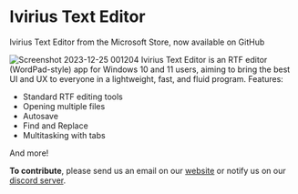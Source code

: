 # Ivirius Text Editor


Ivirius Text Editor from the Microsoft Store, now available on GitHub

![Screenshot 2023-12-25 001204](https://github.com/IviriusMain/Ivirius-Text-Editor/assets/106150547/43e0aef5-5b22-4750-9250-a2c5baecb8f0)
Ivirius Text Editor is an RTF editor (WordPad-style) app for Windows 10 and 11 users, aiming to bring the best UI and UX to everyone in a lightweight, fast, and fluid program.
Features:
- Standard RTF editing tools
- Opening multiple files
- Autosave
- Find and Replace
- Multitasking with tabs

And more!

**To contribute**, please send us an email on our [website](https://ivirius.vercel.app/) or notify us on our [discord server](https://discord.com/invite/uasSwW5U2B).
